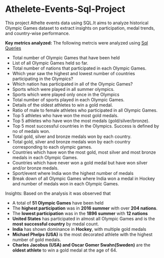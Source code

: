 # Athelete-Events-Sql-Project
This project Athelte events data using SQL.It aims to analyze historical Olympic Games dataset to extract insights on participation, medal trends, and country-wise performance.


**Key metrics analyzed:**
The following metrcis were analyzed using [Sql Queries](https://github.com/vkinnark/Athelete-Events-Sql-Project/blob/main/Sql%20queries)

- Total number of Olympic Games that have been held
- List of all Olympic Games held so far.
- Total number of nations that participated in each Olympic Games.
- Which year saw the highest and lowest number of countries participating in the Olympics?
- Which nation has participated in all of the Olympic Games?
- Sports which were played in all summer olympics.
- Sports which were played only once in the Olympics
- Total number of sports played in each Olympic Games.
- Details of the oldest athletes to win a gold medal.
- Ratio of male to female athletes who participated in all Olympic Games.
- Top 5 athletes who have won the most gold medals.
- Top 5 athletes who have won the most medals (gold/silver/bronze).
- Top 5 most successful countries in the Olympics. Success is defined by no of medals won.
- Total gold, silver and bronze medals won by each country.
- Total gold, silver and bronze medals won by each country corresponding to each olympic games.
- Countries which have won the most gold, most silver and most bronze medals in each Olympic Games.
- Countries which have never won a gold medal but have won silver and/or bronze medals.
- Sport/event where India won the highest number of medals
- Break down of all Olympic Games where India won a medal in Hockey and number of medals won in each Olympic Games.

Insights: Based on the analysis it was observed that
- A total of **51 Olympic Games** have been held
- The **highest participation** was in **2016 summer** with over **204 nations**.
- The **lowest participation** was in the **1896 summer** with  **12 nations**
- **United States** has participated in almost all Olympic Games and is the **most successful country** by medal count.
- **India** has shown dominance in **Hockey**, with multiple gold medals
- **Michael Phelps (USA)** is the most decorated athlete with the highest number of gold medals.
- **Charles Jacobus (USA) and Oscar Gomer Swahn(Sweden)** are the **oldest athlete** to win a gold medal at the age of 64.
